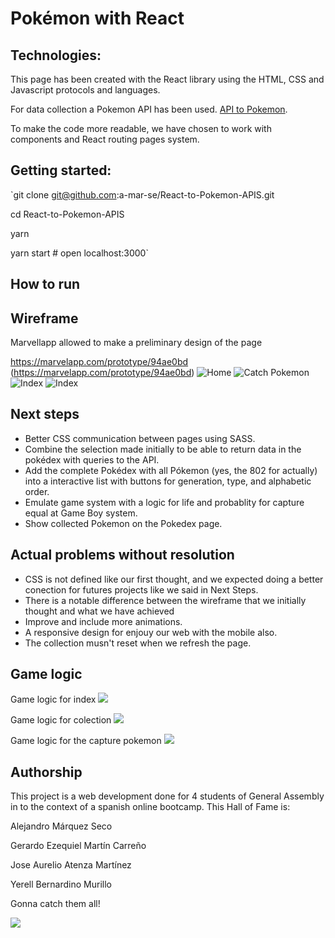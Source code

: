 # Pokémon with React

## Technologies: 
This page has been created with the React library using the HTML, CSS and Javascript protocols and languages. 

For data collection a Pokemon API has been used. [API to Pokemon](https://pokeapi.co/api/v2/pokemon-form).

To make the code more readable, we have chosen to work with components and React routing pages system.

## Getting started:

`git clone git@github.com:a-mar-se/React-to-Pokemon-APIS.git

cd React-to-Pokemon-APIS

yarn

yarn start # open localhost:3000`

## How to run

## Wireframe
Marvellapp allowed to make a preliminary design of the page

 https://marvelapp.com/prototype/94ae0bd
(https://marvelapp.com/prototype/94ae0bd)
![Home](https://i.ibb.co/nfrbwHN/wireframe.png)
![Catch Pokemon](https://i.ibb.co/Ycq5kSp/2020-10-16-12-02-23-React-to-Pok-mon-APIs-Image-2.png)
![Index](https://i.ibb.co/c28QDWW/2020-10-16-12-03-03-React-to-Pok-mon-APIs-Image-4.png)
![Index](https://i.ibb.co/3pQCSHq/2020-10-16-12-02-48-React-to-Pok-mon-APIs-Image-3.png)

## Next steps
- Better CSS communication between pages using SASS.
- Combine the selection made initially to be able to return data in the pokédex with queries to the API.
- Add the complete Pokédex with all Pókemon (yes, the 802 for actually) into a interactive list with buttons for generation, type, and alphabetic order.
- Emulate game system with a logic for life and probablity for capture equal at Game Boy system.
- Show collected Pokemon on the Pokedex page.
  

## Actual problems without resolution
- CSS is not defined like our first thought, and we expected doing a better conection for futures projects like we said in Next Steps.
- There is a notable difference between the wireframe that we initially thought and what we have achieved
- Improve and include more animations. 
- A responsive design for enjouy our web with the mobile also.
- The collection musn't reset when we refresh the page.

## Game logic
Game logic for index
![](https://i.ibb.co/k6kKpgB/React-to-Pokemon-APIs-P-gina-2.jpg)

Game logic for colection
![](https://i.ibb.co/3pw9kdh/React-to-Pokemon-APIs-P-gina-3.jpg)

Game logic for the capture pokemon
![](https://i.ibb.co/tXSgSMb/React-to-Pokemon-APIs-P-gina-4.jpg)



## Authorship

This project is a web development done for 4 students of General Assembly in to the context of a spanish online bootcamp. This Hall of Fame is:

Alejandro Márquez Seco

Gerardo Ezequiel Martín Carreño

Jose Aurelio Atenza Martínez

Yerell Bernardino Murillo

Gonna catch them all!

![](https://media.giphy.com/media/DRfu7BT8ZK1uo/giphy.gif)
